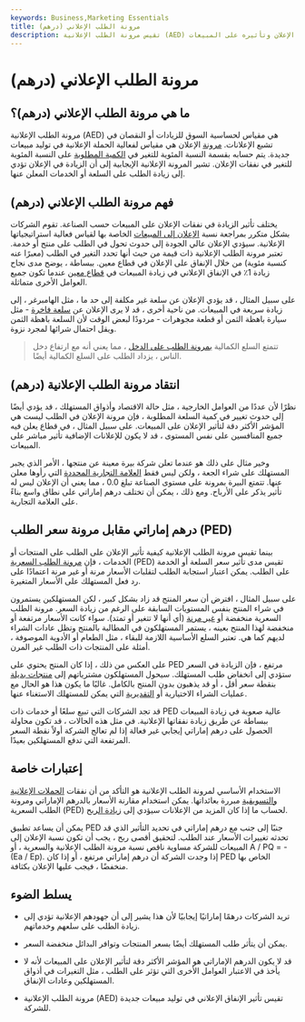 ```yaml
---
keywords: Business,Marketing Essentials
title: مرونة الطلب الإعلاني (درهم)
description: تقيس مرونة الطلب الإعلانية (AED) حساسية السوق للزيادات أو النقصان في تشبع الإعلان وتأثيره على المبيعات.
---
```


# مرونة الطلب الإعلاني (درهم)
## ما هي مرونة الطلب الإعلاني (درهم)؟

مرونة الطلب الإعلانية (AED) هي مقياس لحساسية السوق للزيادات أو النقصان في تشبع الإعلانات. [مرونة](/elasticity) الإعلان هي مقياس لفعالية الحملة الإعلانية في توليد مبيعات جديدة. يتم حسابه بقسمة النسبة المئوية للتغير في [الكمية المطلوبة](/quantitydemanded) على النسبة المئوية للتغير في نفقات الإعلان. تشير المرونة الإعلانية الإيجابية إلى أن الزيادة في الإعلان تؤدي إلى زيادة الطلب على السلعة أو الخدمات المعلن عنها.

## فهم مرونة الطلب الإعلاني (درهم)

يختلف تأثير الزيادة في نفقات الإعلان على المبيعات حسب الصناعة. تقوم الشركات بشكل متكرر بمراجعة نسبة [الإعلان إلى المبيعات](/advertising-to-sales-ratio) الخاصة بها لقياس فعالية استراتيجياتها الإعلانية. سيؤدي الإعلان عالي الجودة إلى حدوث تحول في الطلب على منتج أو خدمة. تعتبر مرونة الطلب الإعلانية ذات قيمة من حيث أنها تحدد التغير في الطلب (معبرًا عنه كنسبة مئوية) من خلال الإنفاق على الإعلان في قطاع معين. ببساطة ، يوضح مدى نجاح زيادة 1٪ في الإنفاق الإعلاني في زيادة المبيعات في [قطاع معين](/sector) عندما تكون جميع العوامل الأخرى متماثلة.

على سبيل المثال ، قد يؤدي الإعلان عن سلعة غير مكلفة إلى حد ما ، مثل الهامبرغر ، إلى زيادة سريعة في المبيعات. من ناحية أخرى ، قد لا يرى الإعلان عن [سلعة فاخرة](/luxury-item) - مثل سيارة باهظة الثمن أو قطعة مجوهرات - مردودًا لبعض الوقت لأن السلعة باهظة الثمن ويقل احتمال شرائها لمجرد نزوة.

> تتمتع السلع الكمالية [بمرونة الطلب على الدخل](/incomeelasticityofdemand) ، مما يعني أنه مع ارتفاع دخل الناس ، يزداد الطلب على السلع الكمالية أيضًا.

>

## انتقاد مرونة الطلب الإعلانية (درهم)

نظرًا لأن عددًا من العوامل الخارجية ، مثل حالة الاقتصاد وأذواق المستهلك ، قد يؤدي أيضًا إلى حدوث تغيير في كمية السلعة المطلوبة ، فإن مرونة الإعلان في الطلب ليست هي المؤشر الأكثر دقة لتأثير الإعلان على المبيعات. على سبيل المثال ، في قطاع يعلن فيه جميع المنافسين على نفس المستوى ، قد لا يكون للإعلانات الإضافية تأثير مباشر على المبيعات.

وخير مثال على ذلك هو عندما تعلن شركة بيرة معينة عن منتجها ، الأمر الذي يجبر المستهلك على شراء الجعة ، ولكن ليس فقط [العلامة التجارية المحددة](/brand-loyalty) التي رأوها معلن عنها. تتمتع البيرة بمرونة على مستوى الصناعة تبلغ 0.0 ، مما يعني أن الإعلان ليس له تأثير يذكر على الأرباح. ومع ذلك ، يمكن أن تختلف درهم إماراتي على نطاق واسع بناءً على العلامة التجارية.

## درهم إماراتي مقابل مرونة سعر الطلب (PED)

بينما تقيس مرونة الطلب الإعلانية كيفية تأثير الإعلان على الطلب على المنتجات أو الخدمات ، فإن [مرونة الطلب السعرية](/priceelasticity) (PED) تقيس مدى تأثير سعر السلعة أو الخدمة على الطلب. يمكن اعتبار استجابة الطلب لتقلبات الأسعار مرنة أو غير مرنة اعتمادًا على رد فعل المستهلك على الأسعار المتغيرة.

على سبيل المثال ، افترض أن سعر المنتج قد زاد بشكل كبير ، لكن المستهلكين يستمرون في شراء المنتج بنفس المستويات السابقة على الرغم من زيادة السعر. مرونة الطلب السعرية منخفضة أو [غير مرنة](/inelastic) (أي أنها لا تتغير أو تمتد). سواء كانت الأسعار مرتفعة أو منخفضة لهذا المنتج بعينه ، يستمر المستهلكون في المطالبة بالمنتج وتظل عادات الشراء لديهم كما هي. تعتبر السلع الأساسية اللازمة للبقاء ، مثل الطعام أو الأدوية الموصوفة ، أمثلة على المنتجات ذات الطلب غير المرن.

على العكس من ذلك ، إذا كان المنتج يحتوي على PED مرتفع ، فإن الزيادة في السعر ستؤدي إلى انخفاض طلب المستهلك. سيحول المستهلكون مشترياتهم إلى [منتجات بديلة](/substitute) بنقطة سعر أقل ، أو قد يذهبون بدون المنتج بالكامل. غالبًا ما يكون هذا هو الحال مع عمليات الشراء الاختيارية أو [التقديرية](/discretionary-expense) التي يمكن للمستهلك الاستغناء عنها.

قد تجد الشركات التي تبيع سلعًا أو خدمات ذات PED عالية صعوبة في زيادة المبيعات ببساطة عن طريق زيادة نفقاتها الإعلانية. في مثل هذه الحالات ، قد تكون محاولة الحصول على درهم إماراتي إيجابي غير فعالة إذا لم تعالج الشركة أولاً نقطة السعر المرتفعة التي تدفع المستهلكين بعيدًا.

## إعتبارات خاصة

الاستخدام الأساسي لمرونة الطلب الإعلانية هو التأكد من أن نفقات [الحملات الإعلانية والتسويقية](/marketing-campaign) مبررة بعائداتها. يمكن استخدام مقارنة الأسعار بالدرهم الإماراتي ومرونة الطلب السعرية (PED) لحساب ما إذا كان المزيد من الإعلانات سيؤدي إلى [زيادة الربح](/profit).

يمكن أن يساعد تطبيق PED جنبًا إلى جنب مع درهم إماراتي في تحديد التأثير الذي قد تحدثه تغييرات الأسعار عند الطلب. لتحقيق أقصى ربح ، يجب أن تكون نسبة الإعلان إلى المبيعات للشركة مساوية ناقص نسبة مرونة الطلب الإعلانية والسعرية ، أو A / PQ = - (Ea / Ep). إذا وجدت الشركة أن درهم إماراتي مرتفع ، أو إذا كان PED الخاص بها منخفضًا ، فيجب عليها الإعلان بكثافة.

## يسلط الضوء

- تريد الشركات درهمًا إماراتيًا إيجابيًا لأن هذا يشير إلى أن جهودهم الإعلانية تؤدي إلى زيادة الطلب على سلعهم وخدماتهم.

- يمكن أن يتأثر طلب المستهلك أيضًا بسعر المنتجات وتوافر البدائل منخفضة السعر.

- قد لا يكون الدرهم الإماراتي هو المؤشر الأكثر دقة لتأثير الإعلان على المبيعات لأنه لا يأخذ في الاعتبار العوامل الأخرى التي تؤثر على الطلب ، مثل التغيرات في أذواق المستهلكين وعادات الإنفاق.

- مرونة الطلب الإعلانية (AED) تقيس تأثير الإنفاق الإعلاني في توليد مبيعات جديدة للشركة.

